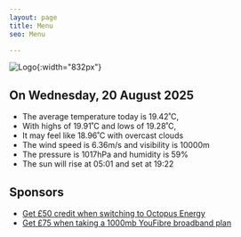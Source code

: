 ```yaml
---
layout: page
title: Menu
seo: Menu

---
```


![Logo](/images/logo.jpg){:width="832px"}

<!-- weather_marker starts -->
## On Wednesday, 20 August 2025

- The average temperature today is 19.42˚C,
- With highs of 19.91˚C and lows of 19.28˚C,
- It may feel like 18.96˚C with overcast clouds
- The wind speed is 6.36m/s and visibility is 10000m
- The pressure is 1017hPa and humidity is 59%
- The sun will rise at 05:01 and set at 19:22

<!-- weather_marker ends -->

## Sponsors

- [Get £50 credit when switching to Octopus Energy](https://bit.ly/3oD1nnS)
- [Get £75 when taking a 1000mb YouFibre broadband plan](https://aklam.io/91zWhU?)
